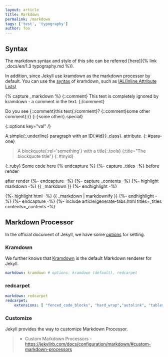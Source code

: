 ```yaml
---
layout: article
title: Markdown
permalink: /markdown
tags: ['test', 'typography']
author: foo
---
```


## Syntax

The markdown syntax and style of this site can be referred [here]({% link _docs/en/1.3 typography.md %}).

In addition, since Jekyll use kramdown as the markdown processor by default. You can use the [syntax](https://kramdown.gettalong.org/syntax.html) of kramdown, such as [IAL(Inline Attribute Lists)](https://kramdown.gettalong.org/syntax.html#block-ials)

{% capture _markdown %}
{::comment}
This text is completely ignored by kramdown - a comment in the text.
{:/comment}

Do you see {::comment}this text{:/comment}?
{::comment}some other comment{:/}
{::}some other{:.special}

{::options key="val" /}

A simple{:.underline} paragraph with an ID{:#id}{:.class}. attribute.
{: #para-one}

> A blockquote{:rel='something'} with a title{:.tools}
{:title="The blockquote title"}
{: #myid}

{:.ruby}
    Some code here
{% endcapture %}
{%- capture _titles -%}
before render
<!-- split title -->
after render
{%- endcapture -%}
{%- capture _contents -%}
{%- highlight markdown -%}
{{ _markdown }}
{%- endhighlight -%}
<!-- split content -->
{%- highlight html -%}
{{ _markdown | markdownify }}
{%- endhighlight -%}
{%- endcapture -%}
{%- include article/generate-tabs.html titles=_titles contents=_contents -%}

## Markdown Processor

In the official document of Jekyll, we have some [options](https://jekyllrb.com/docs/configuration/markdown/) for setting.

### Kramdown

We further knows that [Kramdown](https://kramdown.gettalong.org/index.html) is the default Markdown renderer for Jekyll. 

```yml
markdown: kramdown # options: kramdown (default), redcarpet
```

### redcarpet

```yml
markdown: redcarpet
redcarpet:
    extensions: [ "fenced_code_blocks", "hard_wrap","autolink", "tables", "strikethrough", "superscript", "with_toc_data", "highlight", "prettify","no_intra_emphasis"]
```

### Customize

Jekyll provides the way to customize Markdown Processor.

> + Custom Markdown Processors - <https://jekyllrb.com/docs/configuration/markdown/#custom-markdown-processors>
